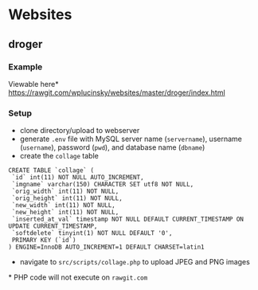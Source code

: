 # Websites

## droger
### Example
Viewable here* https://rawgit.com/wplucinsky/websites/master/droger/index.html

### Setup
- clone directory/upload to webserver
- generate `.env` file with MySQL server name (`servername`), username (`username`), password (`pwd`), and database name (`dbname`)
- create the `collage` table 
```
CREATE TABLE `collage` (
 `id` int(11) NOT NULL AUTO_INCREMENT,
 `imgname` varchar(150) CHARACTER SET utf8 NOT NULL,
 `orig_width` int(11) NOT NULL,
 `orig_height` int(11) NOT NULL,
 `new_width` int(11) NOT NULL,
 `new_height` int(11) NOT NULL,
 `inserted_at_val` timestamp NOT NULL DEFAULT CURRENT_TIMESTAMP ON UPDATE CURRENT_TIMESTAMP,
 `softdelete` tinyint(1) NOT NULL DEFAULT '0',
 PRIMARY KEY (`id`)
) ENGINE=InnoDB AUTO_INCREMENT=1 DEFAULT CHARSET=latin1
```
- navigate to `src/scripts/collage.php` to upload JPEG and PNG images

\* PHP code will not execute on `rawgit.com`
